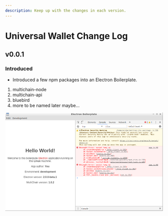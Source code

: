 ```yaml
---
description: Keep up with the changes in each version.
---
```


# Universal Wallet Change Log

## v0.0.1

### Introduced

* Introduced a few npm packages into an Electron Boilerplate.

1. multichain-node
2. multichain-api
3. bluebird
4. more to be named later maybe...

![Universal Wallet As A Boilerplate Back In Version 0.1.1](.gitbook/assets/mc.png)

## 

